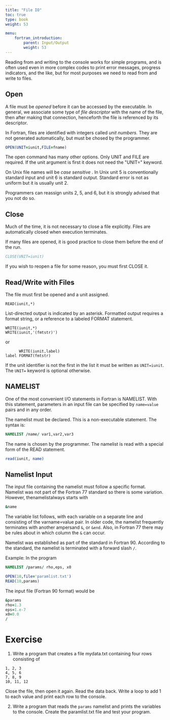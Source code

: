 ```yaml
---
title: "File IO"
toc: true
type: book
weight: 53

menu:
    fortran_introduction:
        parent: Input/Output
        weight: 53
---
```


Reading from and writing to the console works for simple programs, and is often used even in more complex codes to print error messages, progress indicators, and the like, but for most purposes we need to read from and write to files.  

## Open

A file must be _opened_ before it can be accessed by the executable.  In general, we associate some type of _file descriptor_ with the name of the file, then after making that connection, henceforth the file is referenced by its descriptor.

In Fortran, files are identified with integers called _unit numbers._ They are not generated automatically, but must be chosed by the programmer.
```fortran
OPEN(UNIT=iunit,FILE=fname)
```
The open command has many other options.  Only UNIT and FILE are required.  If the unit argument is first it does not need the "UNIT=" keyword.

On Unix file names will be _case sensitive_ .
In Unix unit 5 is conventionally standard input and unit 6 is standard output.  Standard error is not as uniform but it is usually unit 2.

Programmers can reassign units 2, 5, and 6, but it is strongly advised that you not do so.

## Close

Much of the time, it is not necessary to close a file explicitly.  Files are automatically closed when execution terminates.

If many files are opened, it is good practice to close them before the end of the run.
```fortran
CLOSE(UNIT=iunit)
```
If you wish to reopen a file for some reason, you must first CLOSE it.

## Read/Write with Files

The file must first be opened and a unit assigned.

```
READ(iunit,*)
```
List-directed output is indicated by an asterisk.  Formatted output requires a format string, or a reference to a labeled FORMAT statement.
```
WRITE(iunit,*)
WRITE(iunit,'(fmtstr)')
```
or
```
      WRITE(iunit,label)
label FORMAT(fmtstr)
```
If the unit identifier is not the first in the list it must be written as `UNIT=iunit`.  The `UNIT=` keyword is optional otherwise.

## NAMELIST

One of the most convenient I/O statements in Fortran is NAMELIST.  With this statement, parameters in an input file can be specified by `name=value` pairs and in any order.

The namelist must be declared.  This is a non-executable statement.  The syntax is:
```fortran
NAMELIST /name/ var1,var2,var3
```
The name is chosen by the programmer.
The namelist is read with a special form of the READ statement.
```fortran
read(iunit, name)
```

## Namelist Input

The input file containing the namelist must follow a specific format. Namelist was not part of the Fortran 77 standard so there is some variation.  However, thenamelistalways starts with
```fortran
&name
```
The variable list follows, with each variable on a separate line and consisting of the varname=value pair.
In older code, the namelist frequently terminates with another ampersand `&`, 
or `&end`.  Also, in Fortran 77 there may be rules about in which column the `&` can occur.

Namelist was established as part of the standard in Fortran 90. According to the standard, the namelist is terminated with a forward slash `/`.

Example:
In the program
```fortran
NAMELIST /params/ rho,eps, x0

OPEN(10,file='paramlist.txt')
READ(10,params)
```
The input file (Fortran 90 format) would be
```fortran
&params
rho=1.3
eps=1.e-7
x0=0.0
/
```

# Exercise

1. Write a program that creates a file mydata.txt containing four rows consisting of
```
1, 2, 3
4, 5, 6
7, 8, 9
10, 11, 12
```
Close the file, then open it again.  Read the data back.  Write a loop to add 1 to each value and print each row to the console.

2. Write a program that reads the `params` namelist and prints the variables to the console.  Create the paramlist.txt file and test your program.
